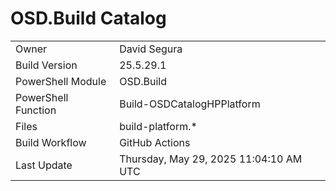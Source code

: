 ﻿# OSD.Build Catalog

| | |
|-|-|
| Owner | David Segura |
| Build Version | 25.5.29.1 |
| PowerShell Module | OSD.Build |
| PowerShell Function | Build-OSDCatalogHPPlatform |
| Files | build-platform.* |
| Build Workflow | GitHub Actions |
| Last Update | Thursday, May 29, 2025 11:04:10 AM UTC |
